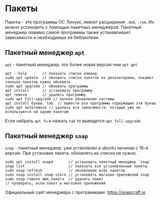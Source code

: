 # Пакеты
Пакеты - это программы ОС Линукс, имеют расширения `.deb`, `.rpm`. Их можно установить с помощью пакетных менеджеров. Пакетный менеджер помимо самой программы также устанавливает зависимости и необходимые ей библиотеки.

## Пакетный менеджер `apt`

`apt` - пакетный менеджер, это более новая версия чем `apt-get`

    apt --help       // показать список команд
    sudo apt update  // обновить списки пакетов из репозиториев, покажет сколько пакетов нужно обновить
    sudo apt upgrade // обновить программы
    apt install      // установить программу
    apt remove       // удалить программу
    sudo apt full-upgrade // полное обновление системы
    apt install буквы `tab` // вывести все программы содержащие эти буквы
    sudo apt autoremove // удалить все зависимости, которые уже не используются ни одним пакетом

Если набрать `apt fu` и нажать `tab` то выведется `apt full-upgrade`

## Пакетный менеджер `snap`

`snap` - пакетный менеджер, уже установлен в ubuntu начиная с 16-й версии. При установке пакета, обновлять их списки не нужно.

    sudo apt install snapd       // установить пакетный менеджер `snap`
    snap list                    // показать все установленные пакеты
    sudo snap refresh            // обновление всех пакетов
    sudo snap install snap-store // установить магазин приложений snap
    sudo snap remove имя_пакета  // удалить пакет
    // проверить, если пакет в магазине приложений

Официальный сайт менеджера с программами: https://snapcraft.io
